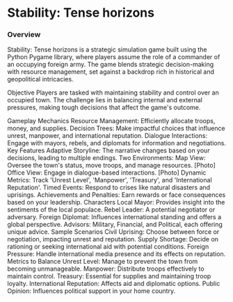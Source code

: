 <h1>Stability: Tense horizons</h1>
<h3>Overview</h3>
Stability: Tense horizons is a strategic simulation game built using the Python Pygame library, where players assume the role of a commander of an occupying foreign army. The game blends strategic decision-making with resource management, set against a backdrop rich in historical and geopolitical intricacies.

Objective
Players are tasked with maintaining stability and control over an occupied town. The challenge lies in balancing internal and external pressures, making tough decisions that affect the game's outcome.

Gameplay Mechanics
Resource Management: Efficiently allocate troops, money, and supplies.
Decision Trees: Make impactful choices that influence unrest, manpower, and international reputation.
Dialogue Interactions: Engage with mayors, rebels, and diplomats for information and negotiations.
Key Features
Adaptive Storyline: The narrative changes based on your decisions, leading to multiple endings.
Two Environments:
Map View: Oversee the town's status, move troops, and manage resources. [Photo]
Office View: Engage in dialogue-based interactions. [Photo]
Dynamic Metrics: Track 'Unrest Level', 'Manpower', 'Treasury', and 'International Reputation'.
Timed Events: Respond to crises like natural disasters and uprisings.
Achievements and Penalties: Earn rewards or face consequences based on your leadership.
Characters
Local Mayor: Provides insight into the sentiments of the local populace.
Rebel Leader: A potential negotiator or adversary.
Foreign Diplomat: Influences international standing and offers a global perspective.
Advisors: Military, Financial, and Political, each offering unique advice.
Sample Scenarios
Civil Uprising: Choose between force or negotiation, impacting unrest and reputation.
Supply Shortage: Decide on rationing or seeking international aid with potential conditions.
Foreign Pressure: Handle international media presence and its effects on reputation.
Metrics to Balance
Unrest Level: Manage to prevent the town from becoming unmanageable.
Manpower: Distribute troops effectively to maintain control.
Treasury: Essential for supplies and maintaining troop loyalty.
International Reputation: Affects aid and diplomatic options.
Public Opinion: Influences political support in your home country.
